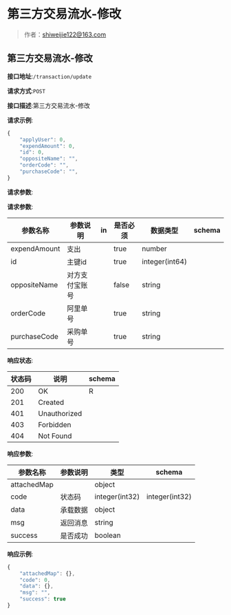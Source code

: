 # 第三方交易流水-修改

> 作者：shiweijie122@163.com

## 第三方交易流水-修改


**接口地址**:`/transaction/update`


**请求方式**:`POST`


**接口描述**:第三方交易流水-修改


**请求示例**:


```javascript
{
	"applyUser": 0,
	"expendAmount": 0,
	"id": 0,
	"oppositeName": "",
	"orderCode": "",
	"purchaseCode": "",
}
```


**请求参数**:


**请求参数**:


| 参数名称 | 参数说明 | in    | 是否必须 | 数据类型 | schema |
| -------- | -------- | ----- | -------- | -------- | ------ |
|expendAmount|支出||true|number||
|id|主键id||true|integer(int64)||
|oppositeName|对方支付宝账号||false|string||
|orderCode|阿里单号||true|string||
|purchaseCode|采购单号||true|string|||



**响应状态**:


| 状态码 | 说明 | schema |
| -------- | -------- | ----- | 
|200|OK|R|
|201|Created||
|401|Unauthorized||
|403|Forbidden||
|404|Not Found|||


**响应参数**:


| 参数名称 | 参数说明 | 类型 | schema |
| -------- | -------- | ----- |----- | 
|attachedMap||object||
|code|状态码|integer(int32)|integer(int32)|
|data|承载数据|object||
|msg|返回消息|string||
|success|是否成功|boolean|||


**响应示例**:
```javascript
{
	"attachedMap": {},
	"code": 0,
	"data": {},
	"msg": "",
	"success": true
}
```